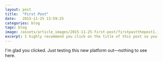 ```yaml
---
layout: post
title:  "First Post"
date:   2015-11-25 13:59:25
categories: blog
tags: blog
image: /assets/article_images/2015-11-25-first-post/firstpastthepost1.jpg
excerpt: I highly recommend you click on the title of this post so you can check out a sweet image I unearthed on the interwebs.  I think it pretty much perfectly sums up both what this current post is about and what this website is going to be about.
---
```


I'm glad you clicked.  Just testing this new platform out—nothing to see here.  